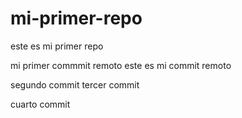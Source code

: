 # mi-primer-repo
este es mi primer repo

mi primer commmit remoto
este es mi commit remoto

segundo commit
tercer commit

cuarto commit
